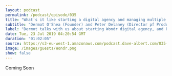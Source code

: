 ```yaml
---
layout: podcast
permalink: /podcast/episode/035
title: "What's it like starting a digital agency and managing multiple software products?"
subtitle: "Dermot O'Shea (Founder) and Peter Delaney (Director pf Product) join me to talk about Wondr.io"
label: "Dermot talks with us about starting Wondr digital agency, and Peter talks with us about managing multiple software projects | WONDR - A Digital Product Practice bringing Clarity + Bravery to digital businesses | https://wondr.io/ | https://twitter.com/wondrdublin | Dermot https://www.linkedin.com/in/dkos/ | Peter https://www.linkedin.com/in/peter-delaney-ba28a89/ "
date: Tue, 23 Jul 2019 04:20:54 GMT
duration: "01:02:05"
source: https://s3-eu-west-1.amazonaws.com/podcast.dave-albert.com/035-Wondr.io.mp3
image: /images/guests/Wondr.png
show: false
---
```


Coming Soon
